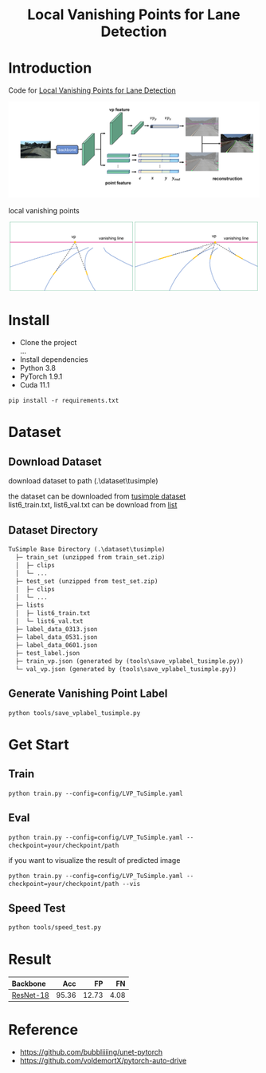 # <center> Local Vanishing Points for Lane Detection </center>

# Introduction
Code for [Local Vanishing Points for Lane Detection]()
<center>
<img src="utils/fig/model.png"/>
</center>

local vanishing points
<center>
<img src="utils/fig/vp1.png" width="49%" />
<img src="utils/fig/vp2.png" width="49%" />
</center>


# Install
-  Clone the project\
  ...
-  Install dependencies
  - Python 3.8
  - PyTorch 1.9.1
  - Cuda 11.1

  ```shell
  pip install -r requirements.txt
  ```

# Dataset
## Download Dataset
download dataset to path (.\dataset\tusimple)

the dataset can be downloaded from [tusimple dataset](https://github.com/TuSimple/tusimple-benchmark/issues/3)\
list6_train.txt, list6_val.txt can be download from [list](https://github.com/cardwing/Codes-for-Lane-Detection/tree/master/ENet-TuSimple-Torch/list6)

## Dataset Directory
```
TuSimple Base Directory (.\dataset\tusimple)
  ├─ train_set (unzipped from train_set.zip)
  │  ├─ clips
  │  └─ ... 
  ├─ test_set (unzipped from test_set.zip)
  │  ├─ clips
  │  └─ ... 
  ├─ lists
  │  ├─ list6_train.txt
  │  └─ list6_val.txt
  ├─ label_data_0313.json
  ├─ label_data_0531.json
  ├─ label_data_0601.json
  ├─ test_label.json
  ├─ train_vp.json (generated by (tools\save_vplabel_tusimple.py))
  └─ val_vp.json (generated by (tools\save_vplabel_tusimple.py))
```

## Generate Vanishing Point Label
```shell
python tools/save_vplabel_tusimple.py
```

# Get Start
## Train
```shell
python train.py --config=config/LVP_TuSimple.yaml
```
## Eval
```shell
python train.py --config=config/LVP_TuSimple.yaml --checkpoint=your/checkpoint/path
```

if you want to visualize the result of predicted image
```shell
python train.py --config=config/LVP_TuSimple.yaml --checkpoint=your/checkpoint/path --vis
```

## Speed Test
```shell
python tools/speed_test.py
```

# Result
| Backbone | Acc | FP | FN |
| :---     | ---:|---:|---:|
| [ResNet-18](#)| 95.36 | 12.73 | 4.08 | 

# Reference
- https://github.com/bubbliiiing/unet-pytorch
- https://github.com/voldemortX/pytorch-auto-drive